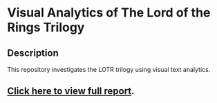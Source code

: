 # Visual Analytics of The Lord of the Rings Trilogy

## Description
This repository investigates the LOTR trilogy using visual text analytics.

## **[Click here to view full report](report.pdf).**
